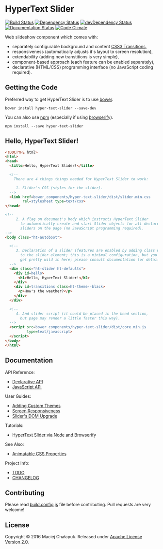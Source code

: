 # HyperText Slider

[![Build Status](https://travis-ci.org/muroc/hyper-text-slider.svg?branch=master
)](https://travis-ci.org/muroc/hyper-text-slider)
[![Dependency Status](https://david-dm.org/muroc/hyper-text-slider.svg
)](https://david-dm.org/muroc/hyper-text-slider)
[![devDependency Status](https://david-dm.org/muroc/hyper-text-slider/dev-status.svg
)](https://david-dm.org/muroc/hyper-text-slider?type=dev)
[![Documentation Status](https://inch-ci.org/github/muroc/hyper-text-slider.svg?branch=master
)](https://inch-ci.org/github/muroc/hyper-text-slider)
[![Code Climate](https://codeclimate.com/github/muroc/hyper-text-slider/badges/gpa.svg
)](https://codeclimate.com/github/muroc/hyper-text-slider)

Web slideshow component which comes with:

 * separately configurable background and content [CSS3 Transitions][transitions],
 * responsiveness (automatically adjusts it's layout to screen resolution),
 * extendability (adding new transtitions is very simple),
 * component-based approach (each feature can be enabled separately),
 * declarative (HTML/CSS) programming interface (no JavaScript coding required).

[transitions]: http://www.w3.org/TR/css3-transitions/

## Getting the Code

Preferred way to get HyperText Slider is to use [bower](http://bower.io/).
```shell
bower install hyper-text-slider --save-dev
```

You can also use [npm](https://www.npmjs.com/) (especially if using
[browserify](https://github.com/substack/node-browserify)).
```shell
npm install --save hyper-text-slider
```

## Hello, HyperText Slider!

```html
<!DOCTYPE html>
<html>
<head>
  <title>Hello, HyperText Slider!</title>

  <!--
    There are 4 things things needed for HyperText Slider to work:

     1. Slider's CSS (styles for the slider).
  -->
  <link href=bower_components/hyper-text-slider/dist/slider.min.css
        rel=stylesheet type=text/css>
</head>

<!--
     2. A flag on document's body which instructs HyperText Slider
       to automatically create and start Slider objects for all declared
       sliders on the page (no JavaScript programming required).
-->
<body class="ht-autoboot">

  <!--
     3. Declaration of a slider (features are enabled by adding class names
       to the slider element; this is a minimal configuration, but you can
       get pretty wild in here; please consult documentation for details).
  -->
  <div class="ht-slider ht-defaults">
    <div id=hello>
      <h1>Hello, HyperText Slider!</h2>
    </div>
    <div id=transitions class=ht-theme--black>
      <p>How's the waether?</p>
    </div>
  </div>

  <!--
     4. And slider script (it could be placed in the head section,
       but page may render a little faster this way).
  -->
  <script src=bower_components/hyper-text-slider/dist/core.min.js
          type=text/javascript>
  </script>
</body>
</html>

```

## Documentation

API Reference:
 * [Declarative API](doc/class-names.md)
 * [JavaScript API](doc/javascript-api.md)

User Guides:
 * [Adding Custom Themes](doc/custom-themes.md)
 * [Screen Responsiveness](doc/responsiveness.md)
 * [Slider's DOM Upgrade](doc/dom-upgrade.md)

Tutorials:
 * [HyperText Slider via Node and Browserify][node-tutorial]

See Also:
 * [Animatable CSS Properties][animatable]

Project Info:
 * [TODO](doc/TODO.md)
 * [CHANGELOG](doc/CHANGELOG.md)

[node-tutorial]: https://github.com/muroc/hyper-text-slider-node-tutorial
[animatable]: https://drafts.csswg.org/css-transitions/#animatable-properties

## Contributing

Please read [build.config.js](build.config.js) file before contributing.
Pull requests are very welcome!

## License

Copyright &copy; 2016 Maciej Chałapuk.
Released under [Apache License Version 2.0](LICENSE).

